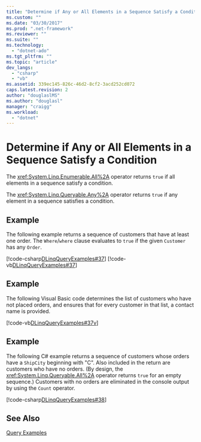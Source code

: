 ```yaml
---
title: "Determine if Any or All Elements in a Sequence Satisfy a Condition"
ms.custom: ""
ms.date: "03/30/2017"
ms.prod: ".net-framework"
ms.reviewer: ""
ms.suite: ""
ms.technology: 
  - "dotnet-ado"
ms.tgt_pltfrm: ""
ms.topic: "article"
dev_langs: 
  - "csharp"
  - "vb"
ms.assetid: 339ec145-826c-46d2-8cf2-3acd252cd072
caps.latest.revision: 2
author: "douglaslMS"
ms.author: "douglasl"
manager: "craigg"
ms.workload: 
  - "dotnet"
---
```

# Determine if Any or All Elements in a Sequence Satisfy a Condition
The <xref:System.Linq.Enumerable.All%2A> operator returns `true` if all elements in a sequence satisfy a condition.  
  
 The <xref:System.Linq.Queryable.Any%2A> operator returns `true` if any element in a sequence satisfies a condition.  
  
## Example  
 The following example returns a sequence of customers that have at least one order. The `Where`/`where` clause evaluates to `true` if the given `Customer` has any `Order`.  
  
 [!code-csharp[DLinqQueryExamples#37](../../../../../../samples/snippets/csharp/VS_Snippets_Data/DLinqQueryExamples/cs/Program.cs#37)]
 [!code-vb[DLinqQueryExamples#37](../../../../../../samples/snippets/visualbasic/VS_Snippets_Data/DLinqQueryExamples/vb/Module1.vb#37)]  
  
## Example  
 The following Visual Basic code determines the list of customers who have not placed orders, and ensures that for every customer in that list, a contact name is provided.  
  
 [!code-vb[DLinqQueryExamples#37v](../../../../../../samples/snippets/visualbasic/VS_Snippets_Data/DLinqQueryExamples/vb/Module1.vb#37v)]  
  
## Example  
 The following C# example returns a sequence of customers whose orders have a `ShipCity` beginning with "C". Also included in the return are customers who have no orders. (By design, the <xref:System.Linq.Queryable.All%2A> operator returns `true` for an empty sequence.) Customers with no orders are eliminated in the console output by using the `Count` operator.  
  
 [!code-csharp[DLinqQueryExamples#38](../../../../../../samples/snippets/csharp/VS_Snippets_Data/DLinqQueryExamples/cs/Program.cs#38)]  
  
## See Also  
 [Query Examples](../../../../../../docs/framework/data/adonet/sql/linq/query-examples.md)
